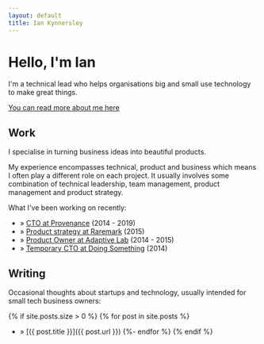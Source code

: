 ```yaml
---
layout: default
title: Ian Kynnersley
---
```


# Hello, I'm Ian

I'm a technical lead who helps organisations big and small use technology to make great things.

[You can read more about me here](/about)

## Work

I specialise in turning business ideas into beautiful products.

My experience encompasses technical, product and business which means I often play a different role on each project. It usually involves some combination of technical leadership, team management, product management and product strategy.

What I've been working on recently:
* &raquo; [CTO at Provenance](/case_studies/provenance) (2014 - 2019)
* &raquo; [Product strategy at Raremark](/case_studies/raremark) (2015)
* &raquo; [Product Owner at Adaptive Lab](/case_studies/adaptive_lab) (2014 - 2015)
* &raquo; [Temporary CTO at Doing Something](/case_studies/doing_something) (2014)

## Writing

Occasional thoughts about startups and technology, usually intended for small tech business owners:
  
{% if site.posts.size > 0 %}
  {% for post in site.posts %}
* &raquo; [{{ post.title }}]({{ post.url }})
  {%- endfor %}
{% endif %}
